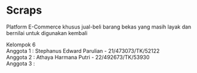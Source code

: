# Scraps
Platform E-Commerce khusus jual-beli barang bekas yang masih layak dan bernilai untuk digunakan kembali

Kelompok 6  
Anggota 1 : Stephanus Edward Parulian - 21/473073/TK/52122    
Anggota 2 : Athaya Harmana Putri - 22/492673/TK/53930  
Anggota 3 : 